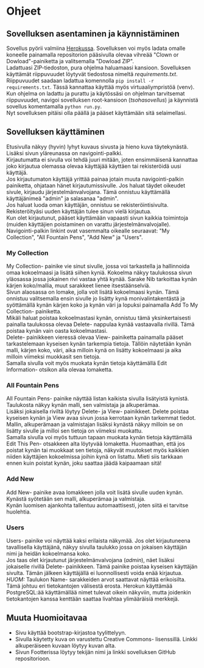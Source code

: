 # Ohjeet

## Sovelluksen asentaminen ja käynnistäminen  

Sovellus pyörii valmiina [Herokussa](https://tsoha-foutain-pen-store.herokuapp.com/). 
Sovelluksen voi myös ladata omalle koneelle painamalla repositorion pääsivulla olevaa vihreää "Clown or Dowload"-painiketta ja valitsemalla "Dowload ZIP".  
Ladattuasi ZIP-tiedoston, pura ohjelma haluamaasi kansioon. Sovelluksen käyttämät riippuvuudet löytyvät tiedostosa nimeltä _requirements.txt_. Riippuvuudet saadaan ladattua komennolla ``` pip install -r requirements.txt ```. Tässä kannattaa käyttää myös virtuaaliympristöä (venv).  
Kun ohjelma on ladattu ja purattu ja käytössäsi on ohjelman tarvitsemat riippuvuudet, navigoi sovelluksen root-kansioon (_tsohasovellus_) ja käynnistä sovellus komentamalla ``` python run.py ```.  
Nyt sovelluksen pitäisi olla päällä ja pääset käyttämään sitä selaimellasi.  

## Sovelluksen käyttäminen  

Etusivulla näkyy (hyvin) lyhyt kuvaus sivusta ja hieno kuva täytekynästä. Lisäksi sivun yläreunassa on navigointi-palkki.  
Kirjautumatta ei sivulla voi tehdä juuri mitään, joten ensimmäisenä kannattaa joko kirjautua olemassa olevaa käyttäjää käyttäen tai rekisteröidä uusi käyttäjä.  
Jos kirjautumaton käyttäjä yrittää painaa jotain muuta navigointi-palkin painiketta, ohjataan hänet kirjautumissivulle. 
Jos haluat täydet oikeudet sivule, kirjaudu järjestelmänvalvojana. Tämä onnistuu käyttämällä käyttäjänimeä "admin" ja salasanaa "admin".  
Jos haluat luoda oman käyttäjän, onnistuu se rekisteröintisivulta. Rekisteröityäsi uuden käyttäjän tulee sinun vielä kirjautua.  
Kun olet kirjautunut, pääset käyttämään vapaasti sivun kaikkia toimintoja (muiden käyttäjien poistaminen on varattu järjestelmänvalvojalle).  
Navigointi-palkin linkint ovat vasemmalta oikealle seuraavat: "My Collection", "All Fountain Pens", "Add New" ja "Users".  

### My Collection  

My Collection- painike vie sinut sivulle, jossa voi tarkastella ja hallinnoida omaa kokoelmaasi ja lisätä siihen kyniä. Kokoelma näkyy taulukossa sivun yläosassa jossa jokainen rivi vastaa yhtä kynää. 
Sarake Nib tarkoittaa kynän kärjen koko/mallia, muut sarakkeet lienee itsestäänselviä.  
Sivun alaosassa on lomake, jolla voit lisätä kokoelmaasi kynän. Tämä onnistuu valitsemalla ensin sivulle jo lisätty kynä monivalintakentästä ja syöttämällä kynän kärjen koko ja kynän väri ja lopuksi painamalla Add To My Collection- painiketta.  
Mikäli haluat poistaa kokoelmastasi kynän, onnistuu tämä yksinkertaisesti painalla taulukossa olevaa Delete- nappulaa kynää vastaavalla rivillä. Tämä poistaa kynän vain oasta kokoelmastasi.  
Delete- painikkeen vieressä olevaa View- painiketta painamalla pääset tarkastelemaan kyseisen kynän tarkempia tietoja. Tällöin näytetään kynän malli, kärjen koko, väri, aika milloin kynä on lisätty kokoelmaasi ja aika milloin viimeksi muokkasit sen tietoja.  
Samalla sivulla voit myös muokata kynän tietoja käyttämällä Edit Information- otsikon alla olevaa lomaketta.  

### All Fountain Pens  

All Fountain Pens- painike näyttää listan kaikista sivulla lisätyistä kynistä. Taulukosta näkyy kynän malli, sen valmistaja ja alkuperämaa.  
Lisäksi jokaisella riviltä löytyy Delete- ja View- painikkeet. Delete poistaa kyseisen kynän ja View avaa sivun jossa kerrotaan kynän tarkemmat tiedot. 
Mallin, alkuperämaan ja valmistajan lisäksi kynästä näkyy milloin se on lisätty sivulle ja milloi sen tietoja on viimeksi muokattu.  
Samalla sivulla voi myös tuttuun tapaan muokata kynän tietoja käyttämällä Edit This Pen- otsakkeen alta löytyvää lomaketta. Huomaathan, että jos poistat kynän tai muokkaat sen tietoja, näkyvät muutokset myös kaikkien niiden käyttäjien kokoelmissa joihin kynä on listattu. 
Mieti siis tarkkaan ennen kuin poistat kynän, joku saattaa jäädä kaipaamaan sitä!  

### Add New  

Add New- painike avaa lomakkeen jolla voit lisätä sivulle uuden kynän. Kynästä syötetään sen malli, alkuperämaa ja valmistaja.  
Kynän luomisen ajankohta tallentuu automaattisesti, joten siitä ei tarvitse huolehtia.  

### Users  

Users- painike voi näyttää kaksi erilaista näkymää. Jos olet kirjautuneena tavallisella käyttäjänä, näkyy sivulla taulukko jossa on jokaisen käyttäjän nimi ja heidän kokoelmansa koko.  
Jos taas olet kirjautunut järjestelmänvalvojana (_admin_), näet lisäksi jokaiselle rivillä Delete- painikkeen. Tämä painike poistaa kyseisen käyttäjän sivulta. 
Tämän jälkeen käyttäjällä ei luonnollisesti voida enää kirjautua.  
_HUOM:_ Taulukon Name- sarakkeiden arvot saattavat näyttää erikoisilta. Tämä johtuu eri tietokantojen välisestä erosta. Herokun käyttämää PostgreSQL:ää käyttämällää nimet tulevat oikein näkyviin, mutta
joidenkin tietokantojen kanssa kenttään saattaa livahtaa ylimääräisiä merkkejä.  

## Muuta Huomioitavaa

* Sivu käyttää bootstrap-kirjastoa tyylittelyyn.  
* Sivulla käytetty kuva on varustettu Creative Commons- lisenssillä. Linkki alkuperäiseen kuvaan löytyy kuvan alta.  
* Sivun Footterissa löytyy tekijän nimi ja linkki sovelluksen GitHub repositorioon.  





